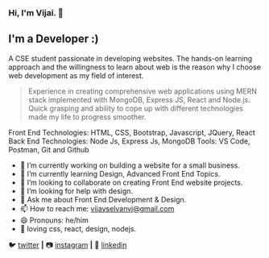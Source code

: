### Hi, I'm Vijai. 👋

## I'm a Developer :)

A CSE student passionate in developing websites. The hands-on learning approach and the willingness to learn about web is the reason why I choose web development as my field of interest. 

> Experience in creating comprehensive web applications using MERN stack implemented with MongoDB, Express JS, React and Node.js.
> Quick grasping and ability to cope up with different technologies made my life to progress smoother.

Front End Technologies: HTML, CSS, Bootstrap, Javascript, JQuery, React
Back End Technologies: Node Js, Express Js, MongoDB
Tools: VS Code, Postman, Git and Github

- 🔭 I’m currently working on building a website for a small business.
- 🌱 I’m currently learning Design, Advanced Front End Topics.
- 👯 I’m looking to collaborate on creating Front End website projects.
- 🤔 I’m looking for help with design.
- 💬 Ask me about Front End Development & Design.
- 📫 How to reach me: vijayselvanvj@gmail.com
- 😄 Pronouns: he/him
- 💜 loving css, react, design, nodejs.

🐦 [twitter][twitter] **|** 
📷 [instagram][instagram] **|** 
👔 [linkedin][linkedin]

[twitter]: https://twitter.com/IamVj_45
[instagram]: https://instagram.com/vijay_selvan_45
[linkedin]: https://www.linkedin.com/in/vijai-selvan-a5490018b/

